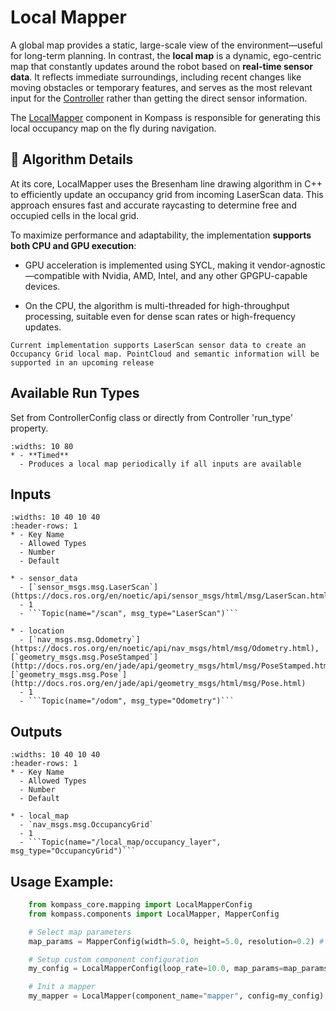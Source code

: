 # Local Mapper

A global map provides a static, large-scale view of the environment—useful for long-term planning. In contrast, the **local map** is a dynamic, ego-centric map that constantly updates around the robot based on **real-time sensor data**. It reflects immediate surroundings, including recent changes like moving obstacles or temporary features, and serves as the most relevant input for the [Controller](control.md) rather than getting the direct sensor information.

The [LocalMapper](../apidocs/kompass/kompass.components.mapper.md) component in Kompass is responsible for generating this local occupancy map on the fly during navigation.

## 🧠 Algorithm Details
At its core, LocalMapper uses the Bresenham line drawing algorithm in C++ to efficiently update an occupancy grid from incoming LaserScan data. This approach ensures fast and accurate raycasting to determine free and occupied cells in the local grid.

To maximize performance and adaptability, the implementation **supports both CPU and GPU execution**:

- GPU acceleration is implemented using SYCL, making it vendor-agnostic—compatible with Nvidia, AMD, Intel, and any other GPGPU-capable devices.

- On the CPU, the algorithm is multi-threaded for high-throughput processing, suitable even for dense scan rates or high-frequency updates.


```{note}
Current implementation supports LaserScan sensor data to create an Occupancy Grid local map. PointCloud and semantic information will be supported in an upcoming release
```


## Available Run Types
Set from ControllerConfig class or directly from Controller 'run_type' property.

```{list-table}
:widths: 10 80
* - **Timed**
  - Produces a local map periodically if all inputs are available
```

## Inputs

```{list-table}
:widths: 10 40 10 40
:header-rows: 1
* - Key Name
  - Allowed Types
  - Number
  - Default

* - sensor_data
  - [`sensor_msgs.msg.LaserScan`](https://docs.ros.org/en/noetic/api/sensor_msgs/html/msg/LaserScan.html)
  - 1
  - ```Topic(name="/scan", msg_type="LaserScan")```

* - location
  - [`nav_msgs.msg.Odometry`](https://docs.ros.org/en/noetic/api/nav_msgs/html/msg/Odometry.html), [`geometry_msgs.msg.PoseStamped`](http://docs.ros.org/en/jade/api/geometry_msgs/html/msg/PoseStamped.html), [`geometry_msgs.msg.Pose`](http://docs.ros.org/en/jade/api/geometry_msgs/html/msg/Pose.html)
  - 1
  - ```Topic(name="/odom", msg_type="Odometry")```

```

## Outputs

```{list-table}
:widths: 10 40 10 40
:header-rows: 1
* - Key Name
  - Allowed Types
  - Number
  - Default

* - local_map
  - `nav_msgs.msg.OccupancyGrid`
  - 1
  - ```Topic(name="/local_map/occupancy_layer", msg_type="OccupancyGrid")```
```


## Usage Example:
```python
    from kompass_core.mapping import LocalMapperConfig
    from kompass.components import LocalMapper, MapperConfig

    # Select map parameters
    map_params = MapperConfig(width=5.0, height=5.0, resolution=0.2) # 5mX5m map with 0.2m/cell resolution

    # Setup custom component configuration
    my_config = LocalMapperConfig(loop_rate=10.0, map_params=map_params)

    # Init a mapper
    my_mapper = LocalMapper(component_name="mapper", config=my_config)
```
